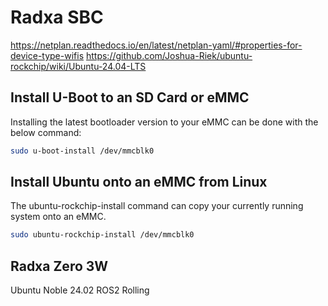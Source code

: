 # Radxa SBC
https://netplan.readthedocs.io/en/latest/netplan-yaml/#properties-for-device-type-wifis
https://github.com/Joshua-Riek/ubuntu-rockchip/wiki/Ubuntu-24.04-LTS

## Install U-Boot to an SD Card or eMMC
Installing the latest bootloader version to your eMMC can be done with the below command:
```sh
sudo u-boot-install /dev/mmcblk0
```

## Install Ubuntu onto an eMMC from Linux
The ubuntu-rockchip-install command can copy your currently running system onto an eMMC.
```sh
sudo ubuntu-rockchip-install /dev/mmcblk0
```

## Radxa Zero 3W
Ubuntu Noble 24.02
ROS2 Rolling
